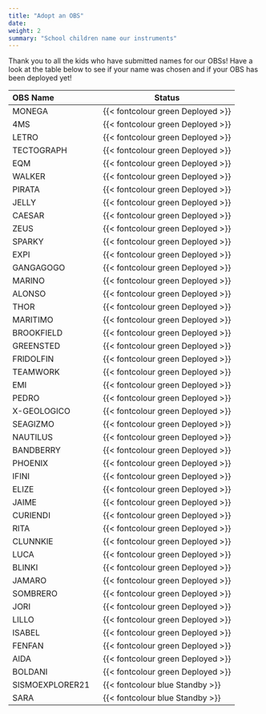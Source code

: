 ```yaml
---
title: "Adopt an OBS"
date:
weight: 2
summary: "School children name our instruments"
---
```


Thank you to all the kids who have submitted names for our OBSs!  Have a look at the table below to see if your name was chosen and if your OBS has been deployed yet!

| OBS Name &nbsp;&nbsp;&nbsp;&nbsp;&nbsp;&nbsp;&nbsp;&nbsp;&nbsp;&nbsp;&nbsp;&nbsp;&nbsp;&nbsp;&nbsp;&nbsp;&nbsp;&nbsp; | Status |
| ---------------|--------------------------|
| MONEGA | {{< fontcolour green Deployed >}} |
| 4MS | {{< fontcolour green Deployed >}} |
| LETRO | {{< fontcolour green Deployed >}} |
| TECTOGRAPH | {{< fontcolour green Deployed >}} |
| EQM | {{< fontcolour green Deployed >}} |
| WALKER | {{< fontcolour green Deployed >}} |
| PIRATA | {{< fontcolour green Deployed >}} |
| JELLY | {{< fontcolour green Deployed >}} |
| CAESAR | {{< fontcolour green Deployed >}} |
| ZEUS | {{< fontcolour green Deployed >}} |
| SPARKY | {{< fontcolour green Deployed >}} |
| EXPI | {{< fontcolour green Deployed >}} |
| GANGAGOGO | {{< fontcolour green Deployed >}} |
| MARINO | {{< fontcolour green Deployed >}} |
| ALONSO | {{< fontcolour green Deployed >}} |
| THOR | {{< fontcolour green Deployed >}} |
| MARITIMO | {{< fontcolour green Deployed >}} |
| BROOKFIELD | {{< fontcolour green Deployed >}} |
| GREENSTED | {{< fontcolour green Deployed >}} |
| FRIDOLFIN | {{< fontcolour green Deployed >}} |
| TEAMWORK | {{< fontcolour green Deployed >}} |
| EMI | {{< fontcolour green Deployed >}} |
| PEDRO | {{< fontcolour green Deployed >}} |
| X-GEOLOGICO | {{< fontcolour green Deployed >}} |
| SEAGIZMO | {{< fontcolour green Deployed >}} |
| NAUTILUS | {{< fontcolour green Deployed >}} |
| BANDBERRY | {{< fontcolour green Deployed >}} |
| PHOENIX | {{< fontcolour green Deployed >}} |
| IFINI | {{< fontcolour green Deployed >}} |
| ELIZE | {{< fontcolour green Deployed >}} |
| JAIME | {{< fontcolour green Deployed >}} |
| CURIENDI | {{< fontcolour green Deployed >}} |
| RITA | {{< fontcolour green Deployed >}} |
| CLUNNKIE | {{< fontcolour green Deployed >}} |
| LUCA | {{< fontcolour green Deployed >}} |
| BLINKI | {{< fontcolour green Deployed >}} |
| JAMARO | {{< fontcolour green Deployed >}} |
| SOMBRERO | {{< fontcolour green Deployed >}} |
| JORI | {{< fontcolour green Deployed >}} |
| LILLO | {{< fontcolour green Deployed >}} |
| ISABEL | {{< fontcolour green Deployed >}} |
| FENFAN | {{< fontcolour green Deployed >}} |
| AIDA | {{< fontcolour green Deployed >}} |
| BOLDANI | {{< fontcolour green Deployed >}} |
| SISMOEXPLORER21 | {{< fontcolour blue Standby >}} |
| SARA | {{< fontcolour blue Standby >}} |
